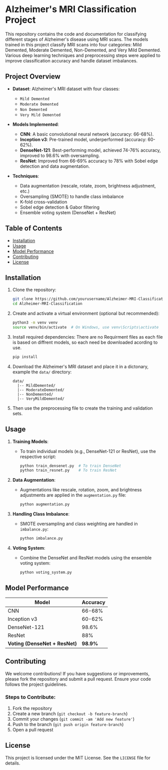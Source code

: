 # Alzheimer's MRI Classification Project

This repository contains the code and documentation for classifying different stages of Alzheimer's disease using MRI scans. The models trained in this project classify MRI scans into four categories: Mild Demented, Moderate Demented, Non-Demented, and Very Mild Demented. Various deep learning techniques and preprocessing steps were applied to improve classification accuracy and handle dataset imbalances.

## Project Overview

- **Dataset**: Alzheimer's MRI dataset with four classes:
  - `Mild Demented`
  - `Moderate Demented`
  - `Non Demented`
  - `Very Mild Demented`
  
- **Models Implemented**:
  - **CNN**: A basic convolutional neural network (accuracy: 66-68%).
  - **Inception v3**: Pre-trained model, underperformed (accuracy: 60-62%).
  - **DenseNet-121**: Best-performing model, achieved 74-76% accuracy, improved to 98.6% with oversampling.
  - **ResNet**: Improved from 66-69% accuracy to 78% with Sobel edge detection and data augmentation.

- **Techniques**:
  - Data augmentation (rescale, rotate, zoom, brightness adjustment, etc.)
  - Oversampling (SMOTE) to handle class imbalance
  - K-fold cross-validation
  - Sobel edge detection & Gabor filtering
  - Ensemble voting system (DenseNet + ResNet)

## Table of Contents
- [Installation](#installation)
- [Usage](#usage)
- [Model Performance](#model-performance)
- [Contributing](#contributing)
- [License](#license)

## Installation

1. Clone the repository:
    ```bash
    git clone https://github.com/yourusername/Alzheimer-MRI-Classification.git
    cd Alzheimer-MRI-Classification
    ```

2. Create and activate a virtual environment (optional but recommended):
    ```bash
    python3 -m venv venv
    source venv/bin/activate  # On Windows, use venv\Scripts\activate
    ```

3. Install required dependencies:
   There are no Requirment files as each file is based on diffrent models,
   so each need be downloaded acording to use.
    ```bash
    pip install
    ```

5. Download the Alzheimer's MRI dataset and place it in a dictonary, example the `data/` directory:
    ```
    data/
      |-- MildDemented/
      |-- ModerateDemented/
      |-- NonDemented/
      |-- VeryMildDemented/
    ```
6. Then use the preprocessing file to create the training and validation sets.

## Usage

1. **Training Models**:
   - To train individual models (e.g., DenseNet-121 or ResNet), use the respective script:
     ```bash
     python train_densenet.py  # To train DenseNet
     python train_resnet.py    # To train ResNet
     ```

2. **Data Augmentation**:
   - Augmentations like rescale, rotation, zoom, and brightness adjustments are applied in the `augmentation.py` file:
     ```bash
     python augmentation.py
     ```

3. **Handling Class Imbalance**:
   - SMOTE oversampling and class weighting are handled in `imbalance.py`:
     ```bash
     python imbalance.py
     ```

4. **Voting System**:
   - Combine the DenseNet and ResNet models using the ensemble voting system:
     ```bash
     python voting_system.py
     ```

## Model Performance

| Model                           | Accuracy  |
|----------------------------------|-----------|
| CNN                              | 66-68%    |
| Inception v3                     | 60-62%    |
| DenseNet-121                     | 98.6%     |
| ResNet                           | 88%       |
| **Voting (DenseNet + ResNet)**   | **98.9%** |

## Contributing

We welcome contributions! If you have suggestions or improvements, please fork the repository and submit a pull request. Ensure your code follows the project guidelines.

### Steps to Contribute:
1. Fork the repository
2. Create a new branch (`git checkout -b feature-branch`)
3. Commit your changes (`git commit -am 'Add new feature'`)
4. Push to the branch (`git push origin feature-branch`)
5. Open a pull request

## License

This project is licensed under the MIT License. See the `LICENSE` file for details.
